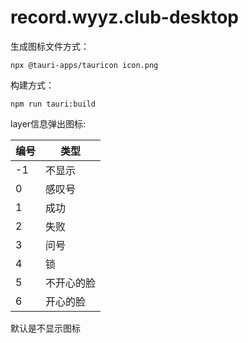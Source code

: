 # record.wyyz.club-desktop

生成图标文件方式：

`npx @tauri-apps/tauricon icon.png`

构建方式：

`npm run tauri:build`

layer信息弹出图标:

| 编号 | 类型    |
|----|-------|
| -1 | 不显示   |
| 0  | 感叹号   |
| 1  | 成功    |
| 2  | 失败    |
| 3  | 问号    |
| 4  | 锁     |
| 5  | 不开心的脸 |
| 6  | 开心的脸  |

默认是不显示图标


